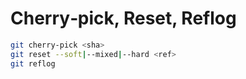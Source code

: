 # Cherry‑pick, Reset, Reflog

```bash
git cherry-pick <sha>
git reset --soft|--mixed|--hard <ref>
git reflog
```
